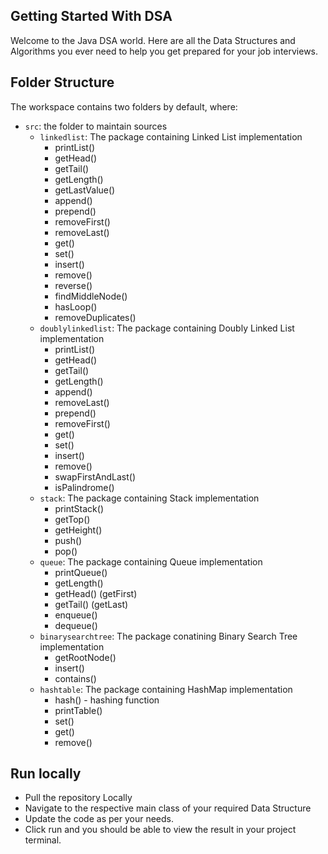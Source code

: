 ## Getting Started With DSA

Welcome to the Java DSA world. Here are all the Data Structures and Algorithms you ever need to help you get prepared for your job interviews.

## Folder Structure

The workspace contains two folders by default, where:

- `src`: the folder to maintain sources
  - `linkedlist`: The package containing Linked List implementation
    - printList()
    - getHead()
    - getTail()
    - getLength()
    - getLastValue()
    - append()
    - prepend()
    - removeFirst()
    - removeLast()
    - get()
    - set()
    - insert()
    - remove()
    - reverse()
    - findMiddleNode()
    - hasLoop()
    - removeDuplicates()
  - `doublylinkedlist`: The package containing Doubly Linked List implementation
    - printList()
    - getHead()
    - getTail()
    - getLength()
    - append()
    - removeLast()
    - prepend()
    - removeFirst()
    - get()
    - set()
    - insert()
    - remove()
    - swapFirstAndLast()
    - isPalindrome() 
  - `stack`: The package containing Stack implementation
    - printStack()
    - getTop()
    - getHeight()
    - push()
    - pop()
  - `queue`: The package containing Queue implementation
    - printQueue()
    - getLength()
    - getHead() (getFirst)
    - getTail() (getLast)
    - enqueue()
    - dequeue()
  - `binarysearchtree`: The package conatining Binary Search Tree implementation
    - getRootNode()
    - insert()
    - contains()
  - `hashtable`: The package containing HashMap implementation
    - hash() - hashing function
    - printTable()
    - set()
    - get()
    - remove()    

## Run locally

  - Pull the repository Locally
  - Navigate to the respective main class of your required Data Structure
  - Update the code as per your needs.
  - Click run and you should be able to view the result in your project terminal.
